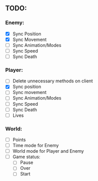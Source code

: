 ## TODO:   
### Enemy: 
- [x] Sync Position
- [x] Sync Movement
- [ ] Sync Animation/Modes
- [ ] Sync Speed
- [ ] Sync Death

### Player:
- [ ] Delete unnecessary methods on client 
- [x] Sync position
- [ ] Sync movement
- [ ] Sync Animation/Modes
- [ ] Sync Speed
- [ ] Sync Death
- [ ] Lives

### World:
- [ ] Points
- [ ] Time mode for Enemy
- [ ] World mode for Player and Enemy
- [ ] Game status:
     - [ ] Pause
     - [ ] Over
     - [ ] Start